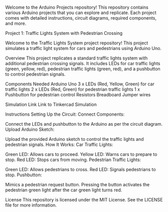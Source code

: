 Welcome to the Arduino Projects repository! This repository contains various Arduino projects that you can explore and replicate. Each project comes with detailed instructions, circuit diagrams, required components, and more.

Project 1: Traffic Lights System with Pedestrian Crossing


Welcome to the Traffic Lights System project repository! This project simulates a traffic light system for cars and pedestrians using Arduino Uno.

Overview
This project replicates a standard traffic lights system with additional pedestrian crossing signals. It includes LEDs for car traffic lights (green, yellow, red), pedestrian traffic lights (green, red), and a pushbutton to control pedestrian signals.

Components Needed
Arduino Uno
3 x LEDs (Red, Yellow, Green) for car traffic lights
2 x LEDs (Red, Green) for pedestrian traffic lights
1 x Pushbutton for pedestrian control
Resistors
Breadboard
Jumper wires


Simulation Link
Link to Tinkercad Simulation


Instructions
Setting Up the Circuit:
Connect Components:

Connect the LEDs and pushbutton to the Arduino as per the circuit diagram.
Upload Arduino Sketch:

Upload the provided Arduino sketch to control the traffic lights and pedestrian signals.
How It Works:
Car Traffic Lights:

Green LED: Allows cars to proceed.
Yellow LED: Warns cars to prepare to stop.
Red LED: Stops cars from moving.
Pedestrian Traffic Lights:

Green LED: Allows pedestrians to cross.
Red LED: Signals pedestrians to stop.
Pushbutton:

Mimics a pedestrian request button.
Pressing the button activates the pedestrian green light after the car green light turns red.


License
This repository is licensed under the MIT License. See the LICENSE file for more information.

